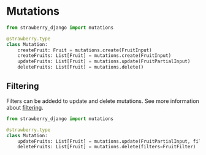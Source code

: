 # Mutations

```python
from strawberry_django import mutations

@strawberry.type
class Mutation:
    createFruit: Fruit = mutations.create(FruitInput)
    createFruits: List[Fruit] = mutations.create(FruitInput)
    updateFruits: List[Fruit] = mutations.update(FruitPartialInput)
    deleteFruits: List[Fruit] = mutations.delete()
```

## Filtering

Filters can be addedd to update and delete mutations. See more information about [filtering](filters.md).

```python
from strawberry_django import mutations

@strawberry.type
class Mutation:
    updateFruits: List[Fruit] = mutations.update(FruitPartialInput, filters=FruitFilter)
    deleteFruits: List[Fruit] = mutations.delete(filters=FruitFilter)
```
